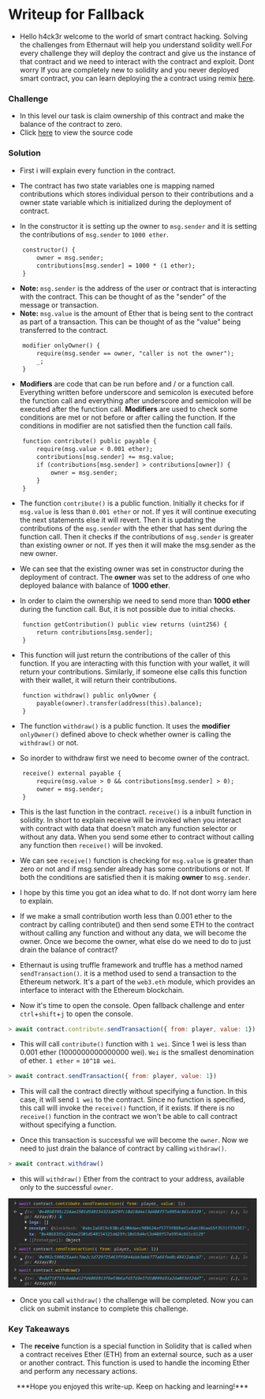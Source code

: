 # Writeup for Fallback

- Hello h4ck3r welcome to the world of smart contract hacking. Solving the challenges from Ethernaut will help you understand solidity well.For every challenge they will deploy the contract and give us the instance of that contract and we need to interact with the contract and exploit. Dont worry If you are completely new to solidity and you never deployed smart contract, you can learn deploying the a contract using remix [here](https://youtu.be/3xNFZI8Ste4?si=i3cWN87OpX85zp6k).

### Challenge

- In this level our task is claim ownership of this contract and make the balance of the contract to zero.
- Click [here](./src/contracts/Fallback.sol) to view the source code

### Solution

- First i will explain every function in the contract.

- The contract has two state variables one is mapping named contributions which stores individual person to their contributions and a owner state variable which is initialized during the deployment of contract.

- In the constructor it is setting up the owner to `msg.sender` and it is setting the contributions of `msg.sender` to `1000 ether`.

```solidity
    constructor() {
        owner = msg.sender;
        contributions[msg.sender] = 1000 * (1 ether);
    }
```

- **Note:** `msg.sender` is the address of the user or contract that is interacting with the contract. This can be thought of as the "sender" of the message or transaction.
- **Note:** `msg.value` is the amount of Ether that is being sent to the contract as part of a transaction. This can be thought of as the "value" being transferred to the contract.

```solidity
    modifier onlyOwner() {
        require(msg.sender == owner, "caller is not the owner");
        _;
    }
```

- **Modifiers** are code that can be run before and / or a function call. Everything written before underscore and semicolon is executed before the function call and everything after underscore and semicolon will be executed after the function call. **Modifiers** are used to check some conditions are met or not before or after calling the function. If the conditions in modifier are not satisfied then the function call fails.

```solidity
    function contribute() public payable {
        require(msg.value < 0.001 ether);
        contributions[msg.sender] += msg.value;
        if (contributions[msg.sender] > contributions[owner]) {
            owner = msg.sender;
        }
    }
```

- The function `contribute()` is a public function. Initially it checks for if `msg.value` is less than `0.001 ether` or not. If yes it will continue executing the next statements else it will revert. Then it is updating the contributions of the `msg.sender` with the ether that has sent during the function call. Then it checks if the contributions of `msg.sender` is greater than existing owner or not. If yes then it will make the msg.sender as the new owner.

- We can see that the existing owner was set in constructor during the deployment of contract. The **owner** was set to the address of one who deployed balance with balance of **1000 ether**.

- In order to claim the ownership we need to send more than **1000 ether** during the function call. But, it is not possible due to initial checks.

```solidity
    function getContribution() public view returns (uint256) {
        return contributions[msg.sender];
    }
```

- This function will just return the contributions of the caller of this function. If you are interacting with this function with your wallet, it will return your contributions. Similarly, if someone else calls this function with their wallet, it will return their contributions.

```solidity
    function withdraw() public onlyOwner {
        payable(owner).transfer(address(this).balance);
    }
```

- The function `withdraw()` is a public function. It uses the **modifier** `onlyOwner()` defined above to check whether owner is calling the `withdraw()` or not.

- So inorder to withdraw first we need to become owner of the contract.

```solidity
    receive() external payable {
        require(msg.value > 0 && contributions[msg.sender] > 0);
        owner = msg.sender;
    }
```

- This is the last function in the contract. `receive()` is a inbuilt function in solidity. In short to explain receive will be invoked when you interact with contract with data that doesn't match any function selector or without any data. When you send some ether to contract without calling any function then `receive()` will be invoked.

- We can see `receive()` function is checking for `msg.value` is greater than zero or not and if msg.sender already has some contributions or not. If both the conditions are satisfied then it is making **owner** to `msg.sender`.

- I hope by this time you got an idea what to do. If not dont worry iam here to explain.

- If we make a small contribution worth less than 0.001 ether to the contract by calling contribute() and then send some ETH to the contract without calling any function and without any data, we will become the owner. Once we become the owner, what else do we need to do to just drain the balance of contract?

- Ethernaut is using truffle framework and truffle has a method named `sendTransaction()`. it is a method used to send a transaction to the Ethereum network. It's a part of the `web3.eth` module, which provides an interface to interact with the Ethereum blockchain.

- Now it's time to open the console. Open fallback challenge and enter `ctrl`+`shift`+`j` to open the console.

```javascript
> await contract.contribute.sendTransaction({ from: player, value: 1})
```

- This will call `contribute()` function with `1 wei`. Since 1 wei is less than 0.001 ether (1000000000000000 wei). `Wei` is the smallest denomination of ether. `1 ether` = `10^18 wei`.

```javascript
> await contract.sendTransaction({ from: player, value: 1})
```

- This will call the contract directly without specifying a function. In this case, it will send `1 wei` to the contract. Since no function is specified, this call will invoke the `receive()` function, if it exists. If there is no `receive()` function in the contract we won't be able to call contract without specifying a function.

- Once this transaction is successful we will become the `owner`. Now we need to just drain the balance of contract by calling `withdraw()`.

```javascript
> await contract.withdraw()
```

- this will `withdraw()` Ether from the contract to your address, available only to the successful `owner`.
<p align="center">
  <img src="img/img1.png" />
</p>

- Once you call `withdraw()` the challenge will be completed. Now you can click on submit instance to complete this challenge.

### Key Takeaways

- The **receive** function is a special function in Solidity that is called when a contract receives Ether (ETH) from an external source, such as a user or another contract. This function is used to handle the incoming Ether and perform any necessary actions.

<p style="text-align:center;">***Hope you enjoyed this write-up. Keep on hacking and learning!***</p>
